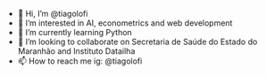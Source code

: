 - 👋 Hi, I’m @tiagolofi
- 👀 I’m interested in AI, econometrics and web development
- 🌱 I’m currently learning Python
- 💞️ I’m looking to collaborate on Secretaria de Saúde do Estado do Maranhão and Instituto Datailha
- 📫 How to reach me ig: @tiagolofi

<div>
  <div>
    <link href="https://github-readme-stats.vercel.app/api?username=tiagolofi&show_icons=true">
  </div>
  <div>
    <link href="https://github-readme-stats.vercel.app/api/top-langs/?username=tiagolofi&hide_progress=false">
  </div>
</div>

<!---
tiagolofi/tiagolofi is a ✨ special ✨ repository because its `README.md` (this file) appears on your GitHub profile.
You can click the Preview link to take a look at your changes.
--->
